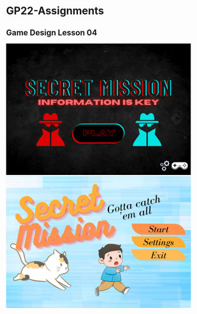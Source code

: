 # GP22-Assignments
<h2>Game Design Lesson 04</h2>
<img src="SecretMissionSpy2.png" alt="">


<img src="SecretMissionCat.png" alt="">
